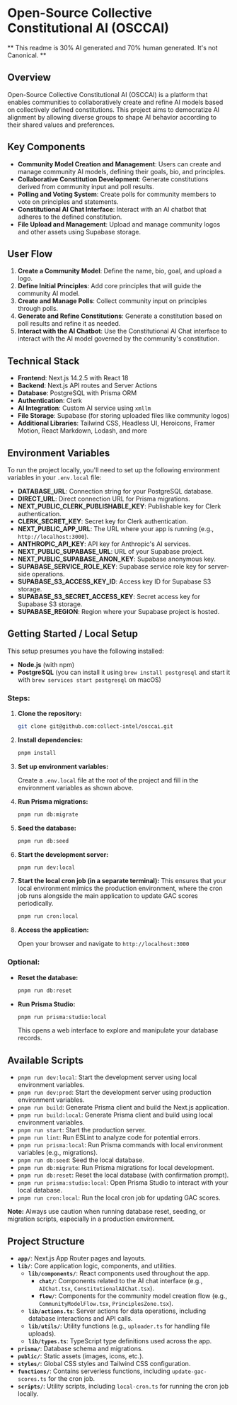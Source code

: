 # Open-Source Collective Constitutional AI (OSCCAI)

** This readme is 30% AI generated and 70% human generated. It's not Canonical. **

## Overview

Open-Source Collective Constitutional AI (OSCCAI) is a platform that enables communities to collaboratively create and refine AI models based on collectively defined constitutions. This project aims to democratize AI alignment by allowing diverse groups to shape AI behavior according to their shared values and preferences.

## Key Components

- **Community Model Creation and Management**: Users can create and manage community AI models, defining their goals, bio, and principles.
- **Collaborative Constitution Development**: Generate constitutions derived from community input and poll results.
- **Polling and Voting System**: Create polls for community members to vote on principles and statements.
- **Constitutional AI Chat Interface**: Interact with an AI chatbot that adheres to the defined constitution.
- **File Upload and Management**: Upload and manage community logos and other assets using Supabase storage.

## User Flow

1. **Create a Community Model**: Define the name, bio, goal, and upload a logo.
2. **Define Initial Principles**: Add core principles that will guide the community AI model.
3. **Create and Manage Polls**: Collect community input on principles through polls.
4. **Generate and Refine Constitutions**: Generate a constitution based on poll results and refine it as needed.
5. **Interact with the AI Chatbot**: Use the Constitutional AI Chat interface to interact with the AI model governed by the community's constitution.

## Technical Stack

- **Frontend**: Next.js 14.2.5 with React 18
- **Backend**: Next.js API routes and Server Actions
- **Database**: PostgreSQL with Prisma ORM
- **Authentication**: Clerk
- **AI Integration**: Custom AI service using `xmllm`
- **File Storage**: Supabase (for storing uploaded files like community logos)
- **Additional Libraries**: Tailwind CSS, Headless UI, Heroicons, Framer Motion, React Markdown, Lodash, and more

## Environment Variables

To run the project locally, you'll need to set up the following environment variables in your `.env.local` file:

- **DATABASE_URL**: Connection string for your PostgreSQL database.
- **DIRECT_URL**: Direct connection URL for Prisma migrations.
- **NEXT_PUBLIC_CLERK_PUBLISHABLE_KEY**: Publishable key for Clerk authentication.
- **CLERK_SECRET_KEY**: Secret key for Clerk authentication.
- **NEXT_PUBLIC_APP_URL**: The URL where your app is running (e.g., `http://localhost:3000`).
- **ANTHROPIC_API_KEY**: API key for Anthropic's AI services.
- **NEXT_PUBLIC_SUPABASE_URL**: URL of your Supabase project.
- **NEXT_PUBLIC_SUPABASE_ANON_KEY**: Supabase anonymous key.
- **SUPABASE_SERVICE_ROLE_KEY**: Supabase service role key for server-side operations.
- **SUPABASE_S3_ACCESS_KEY_ID**: Access key ID for Supabase S3 storage.
- **SUPABASE_S3_SECRET_ACCESS_KEY**: Secret access key for Supabase S3 storage.
- **SUPABASE_REGION**: Region where your Supabase project is hosted.

## Getting Started / Local Setup

This setup presumes you have the following installed:

- **Node.js** (with npm)
- **PostgreSQL** (you can install it using `brew install postgresql` and start it with `brew services start postgresql` on macOS)

### Steps:

1. **Clone the repository:**

   ```bash
   git clone git@github.com:collect-intel/osccai.git
   ```

2. **Install dependencies:**

   ```bash
   pnpm install
   ```

3. **Set up environment variables:**

   Create a `.env.local` file at the root of the project and fill in the environment variables as shown above.

4. **Run Prisma migrations:**

   ```bash
   pnpm run db:migrate
   ```

5. **Seed the database:**

   ```bash
   pnpm run db:seed
   ```

6. **Start the development server:**

   ```bash
   pnpm run dev:local
   ```

7. **Start the local cron job (in a separate terminal):**
   This ensures that your local environment mimics the production environment, where the cron job runs alongside the main application to update GAC scores periodically.

   ```bash
   pnpm run cron:local
   ```

8. **Access the application:**

   Open your browser and navigate to `http://localhost:3000`

### Optional:

- **Reset the database:**

  ```bash
  pnpm run db:reset
  ```

- **Run Prisma Studio:**

  ```bash
  pnpm run prisma:studio:local
  ```

  This opens a web interface to explore and manipulate your database records.

## Available Scripts

- `pnpm run dev:local`: Start the development server using local environment variables.
- `pnpm run dev:prod`: Start the development server using production environment variables.
- `pnpm run build`: Generate Prisma client and build the Next.js application.
- `pnpm run build:local`: Generate Prisma client and build using local environment variables.
- `pnpm run start`: Start the production server.
- `pnpm run lint`: Run ESLint to analyze code for potential errors.
- `pnpm run prisma:local`: Run Prisma commands with local environment variables (e.g., migrations).
- `pnpm run db:seed`: Seed the local database.
- `pnpm run db:migrate`: Run Prisma migrations for local development.
- `pnpm run db:reset`: Reset the local database (with confirmation prompt).
- `pnpm run prisma:studio:local`: Open Prisma Studio to interact with your local database.
- `pnpm run cron:local`: Run the local cron job for updating GAC scores.

**Note:** Always use caution when running database reset, seeding, or migration scripts, especially in a production environment.

## Project Structure

- **`app/`**: Next.js App Router pages and layouts.
- **`lib/`**: Core application logic, components, and utilities.
  - **`lib/components/`**: React components used throughout the app.
    - **`chat/`**: Components related to the AI chat interface (e.g., `AIChat.tsx`, `ConstitutionalAIChat.tsx`).
    - **`flow/`**: Components for the community model creation flow (e.g., `CommunityModelFlow.tsx`, `PrinciplesZone.tsx`).
  - **`lib/actions.ts`**: Server actions for data operations, including database interactions and API calls.
  - **`lib/utils/`**: Utility functions (e.g., `uploader.ts` for handling file uploads).
  - **`lib/types.ts`**: TypeScript type definitions used across the app.
- **`prisma/`**: Database schema and migrations.
- **`public/`**: Static assets (images, icons, etc.).
- **`styles/`**: Global CSS styles and Tailwind CSS configuration.
- **`functions/`**: Contains serverless functions, including `update-gac-scores.ts` for the cron job.
- **`scripts/`**: Utility scripts, including `local-cron.ts` for running the cron job locally.
